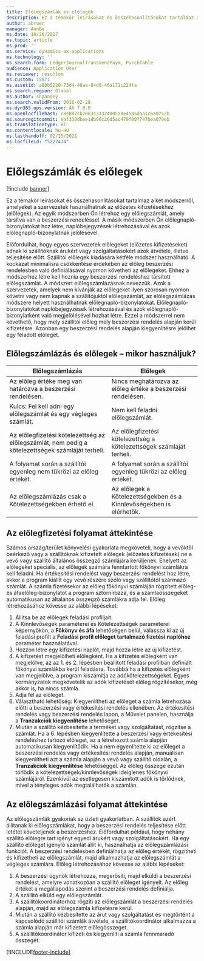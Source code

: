 ```yaml
---
title: Előlegszámlák és előlegek
description: Ez a témakör leírásokat és összehasonlításokat tartalmaz a két módszerről, amelyeket a szervezetek használhatnak az előzetes kifizetésekhez (előlegek). Az egyik módszerben Ön létrehoz egy előlegszámlát, amely társítva van a beszerzési rendeléssel. A másik módszerben Ön előlegnapló-bizonylatokat hoz létre, naplóbejegyzések létrehozásával és azok előlegnapló-bizonylatnak jelölésével.
author: abruer
manager: AnnBe
ms.date: 10/26/2017
ms.topic: article
ms.prod: ''
ms.service: dynamics-ax-applications
ms.technology: ''
ms.search.form: LedgerJournalTransVendPaym, PurchTable
audience: Application User
ms.reviewer: roschlom
ms.custom: 15871
ms.assetid: a0bb5220-73d4-48ae-84d0-46a171c224fa
ms.search.region: Global
ms.author: shpandey
ms.search.validFrom: 2016-02-28
ms.dyn365.ops.version: AX 7.0.0
ms.openlocfilehash: c8e882cb2063133324005a8e4585daa1c6a0752b
ms.sourcegitcommit: eaf330dbee1db96c20d5ac479f007747bea079eb
ms.translationtype: HT
ms.contentlocale: hu-HU
ms.lasthandoff: 02/15/2021
ms.locfileid: "5227474"
---
```

# <a name="prepayment-invoices-vs-prepayments"></a>Előlegszámlák és előlegek

[!include [banner](../includes/banner.md)]

Ez a témakör leírásokat és összehasonlításokat tartalmaz a két módszerről, amelyeket a szervezetek használhatnak az előzetes kifizetésekhez (előlegek). Az egyik módszerben Ön létrehoz egy előlegszámlát, amely társítva van a beszerzési rendeléssel. A másik módszerben Ön előlegnapló-bizonylatokat hoz létre, naplóbejegyzések létrehozásával és azok előlegnapló-bizonylatnak jelölésével.

Előfordulhat, hogy egyes szervezetek előlegeket (előzetes kifizetéseket) adnak ki szállítóknak árukért vagy szolgáltatásokért azok átvétele, illetve teljesítése előtt. Szállítói előlegek kiadására kétféle módszer használható. A kockázat minimálisra csökkentése érdekében az előleg beszerzési rendelésben való definiálásával nyomon követheti az előlegeket. Ehhez a módszerhez létre kell hoznia egy beszerzési rendeléshez társított előlegszámlát. A módszert előlegszámlázásnak nevezzük. Azok a szervezetek, amelyek nem kívánják az előlegeket ilyen szorosan nyomon követni vagy nem kapnak a szállítójuktól előlegszámlát, az előlegszámlázás módszere helyett használhatnak előlegnapló-bizonylatokat. Előlegnapló-bizonylatokat naplóbejegyzések létrehozásával és azok előlegnapló-bizonylatként való megjelölésével hozhat létre. Ezzel a módszerrel nem követhető, hogy mely szállítói előleg mely beszerzési rendelés alapján kerül kifizetésre. Azonban egy beszerzési rendelés alapján kiegyenlítésre jelölhet egy feladott előleget.

## <a name="when-to-use-prepayment-invoicing-vs-prepayments"></a>Előlegszámlázás és előlegek – mikor használjuk?

| Előlegszámlázás                                                                | Előlegek                                                              |
|-------------------------------------------------------------------------------------|--------------------------------------------------------------------------|
| Az előleg értéke meg van határozva a beszerzési rendelésen.                                    | Nincs meghatározva az előleg értéke a beszerzési rendelésen.                    |
| Kulcs: Fel kell adni egy előlegszámlát és egy végleges számlát.                       | Nem kell feladni előlegszámlát.                                    |
| Az előlegfizetési kötelezettség az előlegszámlát, nem pedig a kötelezettségek számláját terheli. | Az előlegfizetési kötelezettség a kötelezettségek számláját terheli.                  |
| A folyamat során a szállítói egyenleg nem tükrözi az előleg értékét.     | A folyamat során a szállítói egyenleg tükrözi az előleg értékét. |
| Az előlegszámlázás csak a Kötelezettségekben érhető el.                         | Az előlegek a Kötelezettségekben és a Kinnlevőségekben is elérhetők.    |

## <a name="overview-of-the-prepayment-process"></a>Az előlegfizetési folyamat áttekintése
Számos ország/terület könyvelési gyakorlata megköveteli, hogy a vevőktől beérkező vagy a szállítóknak kifizetett előlegek (előzetes kifizetések) ne a vevő vagy szállító általános összegző számlájára kerüljenek. Ehelyett az előlegeket speciális, az előlegek számára fenntartott főkönyvi számlákra kell feladni. Ha értékesítési rendelést vagy beszerzési rendelést hoz létre, akkor a program kiállít egy vevő részére szóló vagy szállítótól származó számlát. A számla fizetésekor az előleg főkönyvi számláján rögzített előleg- és áfaelőleg-bizonylatot a program sztornírozza, és a számlaösszegeket automatikusan az általános összegző számlákra adja fel. Előleg létrehozásához kövesse az alábbi lépéseket:

1.  Állítsa be az előlegek feladási profiljait.
2.  A Kinnlevőségek paraméterei és Kötelezettségek paraméterei képernyőkön, a **Főkönyv és áfa** lehetőségen belül, válassza ki az új feladási profilt a **Feladási profil előleget tartalmazó fizetési naplóhoz** paraméter használatával.
3.  Hozzon létre egy kifizetési naplót, majd hozza létre az új kifizetést.
4.  A kifizetést megjelölheti előlegként. Ha a kifizetés előlegként van megjelölve, az az 1. és 2. lépésben beállított feladási profilban definiált főkönyvi számlákba kerül feladásra. Továbbá ha a kifizetés előlegként van megjelölve, a program kiszámítja az adókötelezettségeket. Egyes kormányzatok megkövetelik az adók kifizetését előleg rögzítésekor, még akkor is, ha nincs számla.
5.  Adja fel az előleget.
6.  Választható lehetőség: Kiegyenlítheti az előleget a számla létrehozása előtti a beszerzési vagy értékesítési rendelés ellenében. Az értékesítési rendelés vagy beszerzési rendelés lapon, a Művelet panelen, használja a **Tranzakciók kiegyenlítése** lehetőséget.
7.  Miután a szállító kézbesítette a terméket vagy szolgáltatást, rögzítse a számlát. Ha a 6. lépésben kiegyenlítette a beszerzési vagy értékesítési rendeléshez tartozó előleget, az a létrehozott számla alapján automatikusan kiegyenlítődik. Ha a nem egyenlítette ki az előleget a beszerzési rendelés vagy értékesítési rendelés alapján, manuálisan kiegyenlítheti azt a számla alapján a vevő vagy szállító oldalán, a **Tranzakciók kiegyenlítése** lehetőséggel. Az előleg összege ezután törlődik a kötelezettségek/kinnlevőségek ideiglenes főkönyvi számlájáról. Ezenkívül az esetlegesen kiszámított adók is törlődnek, mivel a tényleges adók megtalálhatók a számlán.

## <a name="overview-of-the-prepayment-invoicing-process"></a>Az előlegszámlázási folyamat áttekintése
Az előlegszámlák gyakoriak az üzleti gyakorlatban. A szállítók azért állítanak ki előlegszámlákat, hogy a beszerzési rendelés teljesítése előtt letétet követeljenek a beszerzéshez. Előfordulhat például, hogy néhány szállító előlegre tart igényt egyedi árukért vagy szolgáltatásokért. Ha egy szállító előleget igénylő számlát állít ki, használhatja az előlegszámlázási funkciót. A beszerzési rendelésben definiálhatja az előleg értékét, rögzítheti és kifizetheti az előlegszámlát, majd alkalmazhatja az előlegszámlát a végleges számlára. Előleg létrehozásához kövesse az alábbi lépéseket:

1.  A beszerzési ügynök létrehozza, megerősíti, majd elküldi a beszerzési rendelést, amelyre vonatkozóan a szállító előleget igényelt. Az előleg értékét a megállapodás szerint a beszerzési rendelés definiálja.
2.  A szállító elküld egy előlegszámlát.
3.  A szállítókoordinátorhoz rögzíti az előlegszámlát a beszerzési rendelés alapján, majd az előlegszámla kifizetésre kerül.
4.  Miután a szállító kézbesítette az árut vagy szolgáltatást és megtörtént a kapcsolódó szállítói számlák átvétele, a szállítókoordinátor alkalmazza a számla alapján már kifizetett előlegösszeget.
5.  A szállítókoordinátor kifizeti és kiegyenlíti a számla fennmaradó összegét.






[!INCLUDE[footer-include](../../includes/footer-banner.md)]